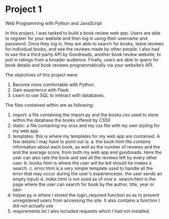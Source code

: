 # Project 1

Web Programming with Python and JavaScript

In this project, I was tasked to build a book review web app. Users are able to register for your website and then log in using their username and password. Once they log in, they are able to search for books, leave reviews for individual books, and see the reviews made by other people. I also had to use the a third-party API by Goodreads, another book review website, to pull in ratings from a broader audience. Finally, users are able to query for book details and book reviews programmatically via your website’s API.

The objectives of this project were:
1. Become more comfortable with Python.
2. Gain experience with Flask.
3. Learn to use SQL to interact with databases.


The files contained within are as following:
1. import: a file containing the import.py and the books.csv used to store within the database the books offered by CS50
2. static: a file containing my scss and my css file with my own styling for my web app
3. templates: this is where my templates for my web app are contained. A few details I may have to point out is:
            a. the book.html file contains information about each book, as well as the number of reviews and the and the average score, from both my web app and goodreads. Here the user can also rate the book and see all the reviews left by every other user.
            b. books.html is where the user will be led should he makes a search.
            c. error.html is a very simple template used to handle all the error that may occur during the user's experience(ex. the user sends an empty input)
            d. index.html is not used as of now
            e. search.html is the page where the user can search for book by the author, title, year or isbn
4. helper.py is where I stored the login_required function so as to prevent unregistered users from accessing the site. It also contains a function I did not actually use
5. requirements.txt I also included requests which I had not installed.
